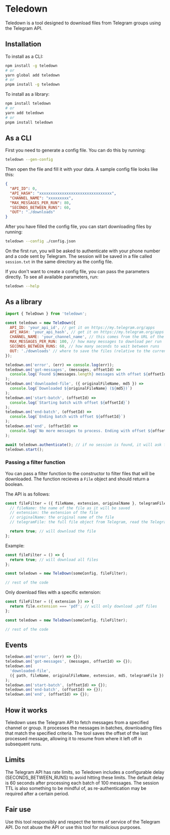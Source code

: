 # Teledown

Teledown is a tool designed to download files from Telegram groups using the
Telegram API.

## Installation

To install as a CLI:

```bash
npm install -g teledown
# or
yarn global add teledown
# or
pnpm install -g teledown
```

To install as a library:

```bash
npm install teledown
# or
yarn add teledown
# or
pnpm install teledown
```

## As a CLI

First you need to generate a config file. You can do this by running:

```bash
teledown --gen-config
```

Then open the file and fill it with your data. A sample config file looks like
this:

```json
{
  "API_ID": 0,
  "API_HASH": "xxxxxxxxxxxxxxxxxxxxxxxxxxxxxxxx",
  "CHANNEL_NAME": "xxxxxxxxx",
  "MAX_MESSAGES_PER_RUN": 80,
  "SECONDS_BETWEEN_RUNS": 60,
  "OUT": "./downloads"
}
```

After you have filled the config file, you can start downloading files by
running:

```bash
teledown --config ./config.json
```

On the first run, you will be asked to authenticate with your phone number and a
code sent by Telegram. The session will be saved in a file called `session.txt`
in the same directory as the config file.

If you don't want to create a config file, you can pass the parameters directly.
To see all available parameters, run:

```bash
teledown --help
```

## As a library

```javascript
import { TeleDown } from 'teledown';

const teledown = new TeleDown({
  API_ID: 'your_api_id', // get it on https://my.telegram.org/apps
  API_HASH: 'your_api_hash', // get it on https://my.telegram.org/apps
  CHANNEL_NAME: 'your_channel_name', // this comes from the URL of the channel (https://t.me/your_channel_name)
  MAX_MESSAGES_PER_RUN: 100, // how many messages to download per run
  SECONDS_BETWEEN_RUNS: 60, // how many seconds to wait between runs
  OUT: './downloads' // where to save the files (relative to the current directory)
});

teledown.on('error', (err) => console.log(err));
teledown.on('got-messages', (messages, offsetId) =>
  console.log(`Found ${messages.length} messages with offset ${offsetId}`)
);
teledown.on('downloaded-file', ({ originalFileName, md5 }) =>
  console.log(`Downloaded ${originalFileName} (${md5})`)
);
teledown.on('start-batch', (offsetId) =>
  console.log(`Starting batch with offset ${offsetId}`)
);
teledown.on('end-batch', (offsetId) =>
  console.log(`Ending batch with offset ${offsetId}`)
);
teledown.on('end', (offsetId) =>
  console.log(`No more messages to process. Ending with offset ${offsetId}`)
);

await teledown.authenticate(); // if no session is found, it will ask for the phone number and the code sent by Telegram
teledown.start();
```

### Passing a filter function

You can pass a filter function to the constructor to filter files that will be
downloaded. The function recieves a `File` object and should return a boolean.

The API is as follows:

```javascript
const fileFilter = ({ fileName, extension, originalName }, telegramFile) => {
  // fileName: the name of the file as it will be saved
  // extension: the extension of the file
  // originalName: the original name of the file
  // telegramFile: the full file object from Telegram, read the Telegram API docs for more info

  return true; // will download the file
};
```

Example:

```javascript
const fileFilter = () => {
  return true; // will download all files
};

const teledown = new TeleDown(someConfig, fileFilter);

// rest of the code
```

Only download files with a specific extension:

```javascript
const fileFilter = ({ extension }) => {
  return file.extension === 'pdf'; // will only download .pdf files
};

const teledown = new TeleDown(someConfig, fileFilter);

// rest of the code
```

## Events

```javascript
teledown.on('error', (err) => {});
teledown.on('got-messages', (messages, offsetId) => {});
teledown.on(
  'downloaded-file',
  ({ path, fileName, originalFileName, extension, md5, telegramFile }) => {}
);
teledown.on('start-batch', (offsetId) => {});
teledown.on('end-batch', (offsetId) => {});
teledown.on('end', (offsetId) => {});
```

## How it works

Teledown uses the Telegram API to fetch messages from a specified channel or
group. It processes the messages in batches, downloading files that match the
specified criteria. The tool saves the offset of the last processed message,
allowing it to resume from where it left off in subsequent runs.

## Limits

The Telegram API has rate limits, so Teledown includes a configurable delay
(SECONDS_BETWEEN_RUNS) to avoid hitting these limits. The default delay is 60
seconds after processing each batch of 100 messages. The session TTL is also
something to be mindful of, as re-authentication may be required after a certain
period.

## Fair use

Use this tool responsibly and respect the terms of service of the Telegram API.
Do not abuse the API or use this tool for malicious purposes.
